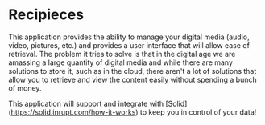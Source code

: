 # Recipieces
This application provides the ability to manage your digital media (audio, video, pictures, etc.) and provides a user interface that will allow ease of retrieval. The problem it tries to solve is that in the digital age we are amassing a large quantity of digital media and while there are many solutions to store it, such as in the cloud, there aren't a lot of solutions that allow you to retrieve and view the content easily without spending a bunch of money.

This application will support and integrate with [Solid] (https://solid.inrupt.com/how-it-works) to keep you in control of your data!
